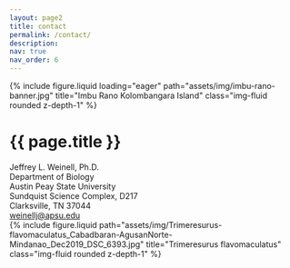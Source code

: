 ```yaml
---
layout: page2
title: contact
permalink: /contact/
description: 
nav: true
nav_order: 6
---
```


<!--Banner image-->
<div class="row mb-5">
    <div class="col-sm mt-md-0">
        {% include figure.liquid loading="eager" path="assets/img/imbu-rano-banner.jpg" title="Imbu Rano Kolombangara Island" class="img-fluid rounded z-depth-1" %}
    </div>
</div>

<!--contact info-->
<div class="row justify-content-sm-center">
    <div class="col-sm-2 mt-3 mt-md-0">
    </div>
    <div class="col-sm-4 mt-3 mt-md-0">
            <h1 class="post-title">{{ page.title }}</h1>
            Jeffrey L. Weinell, Ph.D.<br>
            Department of Biology<br>
            Austin Peay State University<br>
            Sundquist Science Complex, D217<br>
            Clarksville, TN 37044<br>
            <a href= "mailto: weinellj@apsu.edu">weinellj@apsu.edu</a>
    </div>
    <div class="col-sm-4 mt-3 mt-md-0">
        {% include figure.liquid path="assets/img/Trimeresurus-flavomaculatus_Cabadbaran-AgusanNorte-Mindanao_Dec2019_DSC_6393.jpg" title="Trimeresurus flavomaculatus" class="img-fluid rounded z-depth-1" %}
    </div>
    <div class="col-sm-2 mt-3 mt-md-0">
    </div>
</div>


